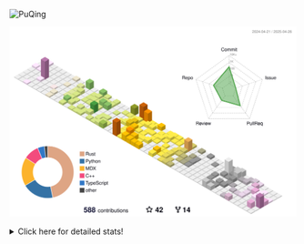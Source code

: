 ![PuQing](https://user-images.githubusercontent.com/27223114/171565019-9a56fae6-b08b-421f-99db-7e830da42371.png)

![](./profile-3d-contrib/profile-season-animate.svg)

<details>
<summary>Click here for detailed stats!</summary>

<!--START_SECTION:waka-->
![Lines of code](https://img.shields.io/badge/From%20Hello%20World%20I%27ve%20Written-2.0%20million%20lines%20of%20code-blue)

**🐱 My GitHub Data** 

> 📦 441.6 kB Used in GitHub's Storage 
 > 
> 🏆 165 Contributions in the Year 2025
 > 
> 🚫 Not Opted to Hire
 > 
> 📜 46 Public Repositories 
 > 
> 🔑 33 Private Repositories 
 > 
**I'm an Early 🐤** 

```text
🌞 Morning                731 commits         ██░░░░░░░░░░░░░░░░░░░░░░░   08.74 % 
🌆 Daytime                3561 commits        ███████████░░░░░░░░░░░░░░   42.59 % 
🌃 Evening                1905 commits        ██████░░░░░░░░░░░░░░░░░░░   22.78 % 
🌙 Night                  2165 commits        ██████░░░░░░░░░░░░░░░░░░░   25.89 % 
```


📊 **This Week I Spent My Time On** 

```text
💬 Programming Languages: 
Other                    11 hrs 34 mins      ██████░░░░░░░░░░░░░░░░░░░   25.24 % 
Python                   11 hrs              ██████░░░░░░░░░░░░░░░░░░░   23.98 % 
CLI                      4 hrs 40 mins       ███░░░░░░░░░░░░░░░░░░░░░░   10.18 % 
C++                      3 hrs 36 mins       ██░░░░░░░░░░░░░░░░░░░░░░░   07.87 % 
GitHubing                3 hrs 23 mins       ██░░░░░░░░░░░░░░░░░░░░░░░   07.38 % 

🔥 Editors: 
VS Code                  19 hrs 31 mins      ███████████░░░░░░░░░░░░░░   42.56 % 
Arc                      16 hrs 53 mins      █████████░░░░░░░░░░░░░░░░   36.83 % 
Ghostty                  6 hrs 2 mins        ███░░░░░░░░░░░░░░░░░░░░░░   13.16 % 
Telegram                 1 hr 11 mins        █░░░░░░░░░░░░░░░░░░░░░░░░   02.60 % 
NetEaseMusic             1 hr 4 mins         █░░░░░░░░░░░░░░░░░░░░░░░░   02.36 % 

💻 Operating System: 
Mac                      26 hrs 24 mins      ██████████████░░░░░░░░░░░   57.54 % 
WSL                      16 hrs 6 mins       █████████░░░░░░░░░░░░░░░░   35.11 % 
Linux                    3 hrs 22 mins       ██░░░░░░░░░░░░░░░░░░░░░░░   07.35 % 
```


<!--END_SECTION:waka-->
</details>
